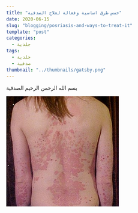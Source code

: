 ```yaml
---
title: "خمس طرق اساسية وفعالة لعلاج الصدفية"
date: 2020-06-15
slug: "blogging/posriasis-and-ways-to-treat-it"
template: "post"
categories:
  - جلدية
tags:
  - جلدية
  - صدفية
thumbnail: "../thumbnails/gatsby.png"
---
```


بسم الله الرحمن الرحيم
الصدفية

![الصدفية](content/images/300px-Psoriasis_on_back1.jpg)
<!--stackedit_data:
eyJwcm9wZXJ0aWVzIjoidGl0bGU6INiu2YXYsyDYt9ix2YIg2K
fYs9in2LPZitipINmI2YHYudin2YTYqSDZhNi52YTYp9isINin
2YTYtdiv2YHZitipXG50YWdzOiAn2LXYr9mB2YrYqSwg2KzZhN
iv2YrYqSwg2KfZh9mFINi32LHZgiDYp9mE2LnZhNin2KwnXG5j
YXRlZ29yaWVzOiDYrNmE2K/ZitipXG5mZWF0dXJlZEltYWdlOi
Bjb250ZW50L2ltYWdlcy8zMDBweC1Qc29yaWFzaXNfb25fYmFj
azEuanBnXG5kYXRlOiAnMjAyMC0wNi0xNSdcbiIsImhpc3Rvcn
kiOlstOTA5MzMzNjc0LC05NTE4NDcyMSwxNDYxOTAwOTgyLDEw
MDk0NDc1MjddfQ==
-->